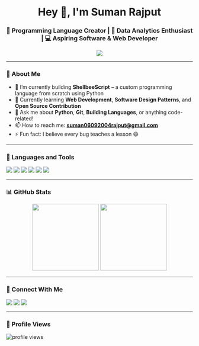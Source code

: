 <h1 align="center">Hey 👋, I'm Suman Rajput</h1>
<h3 align="center">🚀 Programming Language Creator | 🧠 Data Analytics Enthusiast | 💻 Aspiring Software & Web Developer</h3>

<p align="center">
  <img src="https://readme-typing-svg.herokuapp.com/?lines=Creator+of+ShellbeeScript;Self-taught+Python+Developer;Learning+by+building+projects&center=true&width=500&height=45">
</p>

---

### 🐝 About Me

- 🔭 I’m currently building **ShellbeeScript** – a custom programming language from scratch using Python  
- 🌱 Currently learning **Web Development**, **Software Design Patterns**, and **Open Source Contribution**
- 💬 Ask me about **Python**, **Git**, **Building Languages**, or anything code-related!
- 📫 How to reach me: **suman06092004rajput@gmail.com**
- ⚡ Fun fact: I believe every bug teaches a lesson 😄

---

### 🧰 Languages and Tools

<p align="left">
  <img src="https://img.shields.io/badge/Python-3776AB?style=flat&logo=python&logoColor=white" />
  <img src="https://img.shields.io/badge/HTML-E34F26?style=flat&logo=html5&logoColor=white" />
  <img src="https://img.shields.io/badge/CSS-1572B6?style=flat&logo=css3&logoColor=white" />
  <img src="https://img.shields.io/badge/JavaScript-F7DF1E?style=flat&logo=javascript&logoColor=black" />
  <img src="https://img.shields.io/badge/Git-F05032?style=flat&logo=git&logoColor=white" />
  <img src="https://img.shields.io/badge/VS_Code-007ACC?style=flat&logo=visual-studio-code&logoColor=white" />
</p>

---

### 📊 GitHub Stats

<p align="center">
  <img src="https://github-readme-stats.vercel.app/api?username=sumanrajput&show_icons=true&theme=radical" height="180" />
  <img src="https://github-readme-stats.vercel.app/api/top-langs/?username=sumanrajput&layout=compact&theme=radical" height="180" />
</p>

---

### 🔗 Connect With Me

<p align="left">
  <a href="mailto:suman06092004rajput@gmail.com"><img src="https://img.shields.io/badge/Gmail-D14836?style=flat&logo=gmail&logoColor=white" /></a>
  <a href="https://www.linkedin.com/in/suman-rajput-473068372"><img src="https://img.shields.io/badge/LinkedIn-0A66C2?style=flat&logo=linkedin&logoColor=white" /></a>
  <a href="https://github.com/SumanRajput06"><img src="https://img.shields.io/badge/GitHub-181717?style=flat&logo=github&logoColor=white" /></a>
</p>

---

### 🧮 Profile Views
<p align="left">
  <img src="https://komarev.com/ghpvc/?username=sumanrajput&label=Profile+Views&color=0e75b6&style=flat" alt="profile views" />
</p>
